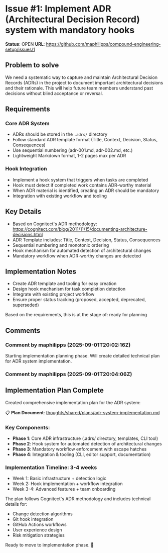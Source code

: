 # Issue #1: Implement ADR (Architectural Decision Record) system with mandatory hooks

**Status**: OPEN
**URL**: https://github.com/maphilipps/compound-engineering-setup/issues/1

## Problem to solve

We need a systematic way to capture and maintain Architectural Decision Records (ADRs) in the project to document important architectural decisions and their rationale. This will help future team members understand past decisions without blind acceptance or reversal.

## Requirements

### Core ADR System
- ADRs should be stored in the `.adrs/` directory
- Follow standard ADR template format (Title, Context, Decision, Status, Consequences)
- Use sequential numbering (adr-001.md, adr-002.md, etc.)
- Lightweight Markdown format, 1-2 pages max per ADR

### Hook Integration  
- Implement a hook system that triggers when tasks are completed
- Hook must detect if completed work contains ADR-worthy material
- When ADR material is identified, creating an ADR should be mandatory
- Integration with existing workflow and tooling

## Key Details
- Based on Cognitect's ADR methodology: https://cognitect.com/blog/2011/11/15/documenting-architecture-decisions.html
- ADR Template includes: Title, Context, Decision, Status, Consequences
- Sequential numbering and monotonic ordering
- Hook mechanism for automated detection of architectural changes
- Mandatory workflow when ADR-worthy changes are detected

## Implementation Notes
- Create ADR template and tooling for easy creation
- Design hook mechanism for task completion detection  
- Integrate with existing project workflow
- Ensure proper status tracking (proposed, accepted, deprecated, superseded)

Based on the requirements, this is at the stage of: ready for planning

## Comments

### Comment by maphilipps (2025-09-01T20:02:16Z)
Starting implementation planning phase. Will create detailed technical plan for ADR system implementation.

### Comment by maphilipps (2025-09-01T20:04:06Z)
## Implementation Plan Complete

Created comprehensive implementation plan for the ADR system:

📋 **Plan Document**: [thoughts/shared/plans/adr-system-implementation.md](https://github.com/maphilipps/compound-engineering-setup/blob/main/thoughts/shared/plans/adr-system-implementation.md)

### Key Components:
- **Phase 1**: Core ADR infrastructure (.adrs/ directory, templates, CLI tool)
- **Phase 2**: Hook system for automated detection of architectural changes  
- **Phase 3**: Mandatory workflow enforcement with escape hatches
- **Phase 4**: Integration & tooling (CLI, editor support, documentation)

### Implementation Timeline: 3-4 weeks
- Week 1: Basic infrastructure + detection logic
- Week 2: Hook implementation + workflow integration  
- Week 3-4: Advanced features + team onboarding

The plan follows Cognitect's ADR methodology and includes technical details for:
- Change detection algorithms
- Git hook integration
- GitHub Actions workflows
- User experience design
- Risk mitigation strategies

Ready to move to implementation phase. 🚀
